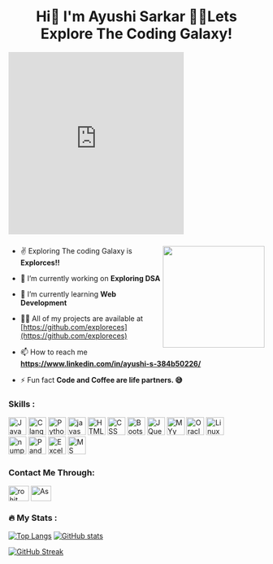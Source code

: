  <h1 align="center">Hi👋 I'm Ayushi Sarkar 🧑‍💻Lets Explore The Coding Galaxy!</h1>
 
 <p align="left"><iframe src="https://assets.pinterest.com/ext/embed.html?id=861594972482775150" height="359" width="345" frameborder="0" scrolling="no" ></iframe></p>
 
 ###

<img align="right" height="200" src="https://i.pinimg.com/564x/c8/8b/03/c88b036ee8dea33951dc7e5d2a1020d2.jpg"  />
 
- ✌️ Exploring The coding Galaxy is **Explorces!!**

- 🔭 I’m currently working on **Exploring DSA**

- 🌱 I’m currently learning **Web Development**

- 👨‍💻 All of my projects are available at [https://github.com/exploreces](https://github.com/exploreces)

- 📫 How to reach me **https://www.linkedin.com/in/ayushi-s-384b50226/**

- ⚡ Fun fact **Code and Coffee are life partners. 😅**
  
###
<h3> Skills :</h2>
<div align="left">
  <img src="https://img.shields.io/badge/Java-ED8B00?style=for-the-badge&logo=openjdk&logoColor=white" height="35" alt="Java"/>
  <img src="https://img.shields.io/badge/C-00599C?style=for-the-badge&logo=c&logoColor=white" height="35" alt=" C language"/>
  <img src="https://img.shields.io/badge/Python-14354C?style=for-the-badge&logo=python&logoColor=white" height="35" alt="Python logo"  />
  <img src ="https://img.shields.io/badge/JavaScript-F7DF1E?style=for-the-badge&logo=javascript&logoColor=black" height="35" alt="javascript logo"/>
  <img src="https://img.shields.io/badge/HTML5-E34F26?style=for-the-badge&logo=html5&logoColor=white" height="35" alt="HTML logo"  />
  <img src="https://img.shields.io/badge/CSS3-1572B6?style=for-the-badge&logo=css3&logoColor=white" height="35" alt="CSS logo"  />
  <img src="https://img.shields.io/badge/Bootstrap-563D7C?style=for-the-badge&logo=bootstrap&logoColor=white" height="35" alt="Bootstrap"/>
  <img src="https://img.shields.io/badge/jQuery-0769AD?style=for-the-badge&logo=jquery&logoColor=white" height="35" alt="JQuery"/>
  <img src="https://img.shields.io/badge/MySQL-00000F?style=for-the-badge&logo=mysql&logoColor=white" height="35" alt="MYy SQL"/>
  <img src="https://img.shields.io/badge/Oracle-F80000?style=for-the-badge&logo=Oracle&logoColor=white" height="35" alt ="Oracle"/>
  <img src="https://img.shields.io/badge/Linux-FCC624?style=for-the-badge&logo=linux&logoColor=black" height="35" alt="Linux"/>
 <br>
  <img src="https://img.shields.io/badge/NumPy-563D7C?style=for-the-badge&logo=numpy&logoColor=white" height="35" alt="numpy logo" />
  <img src="https://img.shields.io/badge/Pandas-14354C?style=for-the-badge&logo=pandas&logoColor=white" height="35" alt="Pandas logo" />
  <img src="https://img.shields.io/badge/Microsoft_Excel-217346?style=for-the-badge&logo=microsoft-excel&logoColor=white" height="35" alt="Excel"/>
  <img src="https://img.shields.io/badge/Microsoft_Word-2B579A?style=for-the-badge&logo=microsoft-word&logoColor=white" height="35" alt="MS Word"/>
  
</div>

###

<h3 align="left"> Contact Me Through:</h3>
<p align="left">
  <a href=https://www.linkedin.com/in/ayushi-s-384b50226/" target="blank"><img align="center" src="https://raw.githubusercontent.com/rahuldkjain/github-profile-readme-generator/master/src/images/icons/Social/linked-in-alt.svg" alt="rohit raj" height="30" width="40" /></a> 
<a href="https://leetcode.com/exploreces/" target="blank"><img align="center" src="https://raw.githubusercontent.com/rahuldkjain/github-profile-readme-generator/master/src/images/icons/Social/leet-code.svg" alt="As" height="30" width="40" /></a>
 </p>

###
<h3 align="left">🔥   My Stats :</h3>

[![Top Langs](https://github-readme-stats.vercel.app/api/top-langs/?username=exploreces&layout=compact&langs_count=8)](https://github.com/exploreces)
[![GitHub stats](https://github-readme-stats.vercel.app/api?username=exploreces&show_icons=true)](https://github.com/exploreces)

[![GitHub Streak](https://github-readme-streak-stats.herokuapp.com/?user=exploreces)](https://github.com/exploreces)




###

</body>
</html>
